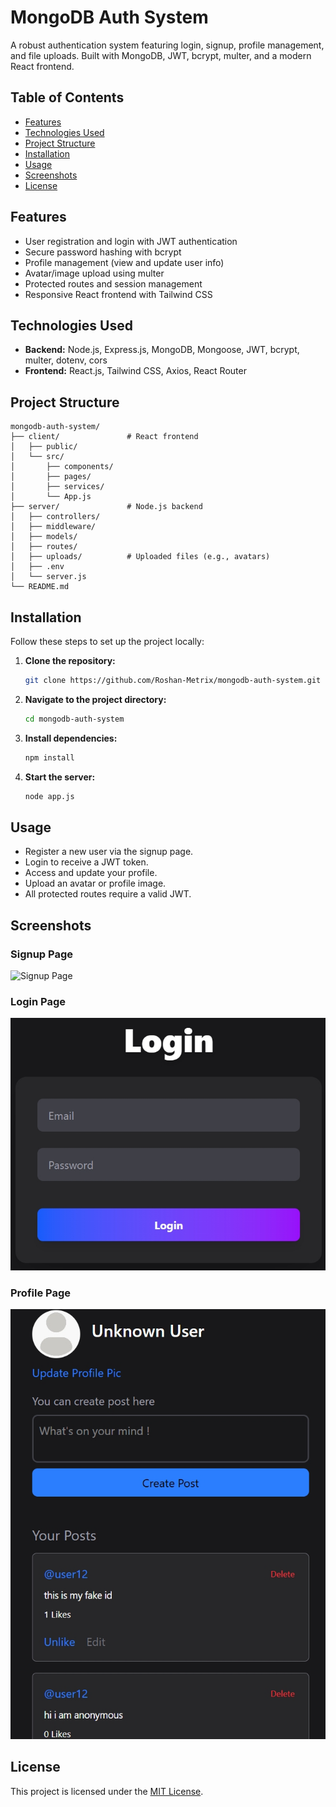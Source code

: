 # MongoDB Auth System

A robust authentication system featuring login, signup, profile management, and file uploads. Built with MongoDB, JWT, bcrypt, multer, and a modern React frontend.

## Table of Contents

- [Features](#features)
- [Technologies Used](#technologies-used)
- [Project Structure](#project-structure)
- [Installation](#installation)
- [Usage](#usage)
- [Screenshots](#screenshots)
- [License](#license)

## Features

- User registration and login with JWT authentication
- Secure password hashing with bcrypt
- Profile management (view and update user info)
- Avatar/image upload using multer
- Protected routes and session management
- Responsive React frontend with Tailwind CSS

## Technologies Used

- **Backend:** Node.js, Express.js, MongoDB, Mongoose, JWT, bcrypt, multer, dotenv, cors
- **Frontend:** React.js, Tailwind CSS, Axios, React Router

## Project Structure

```
mongodb-auth-system/
├── client/               # React frontend
│   ├── public/
│   └── src/
│       ├── components/
│       ├── pages/
│       ├── services/
│       └── App.js
├── server/               # Node.js backend
│   ├── controllers/
│   ├── middleware/
│   ├── models/
│   ├── routes/
│   ├── uploads/          # Uploaded files (e.g., avatars)
│   ├── .env
│   └── server.js
└── README.md
```

## Installation

Follow these steps to set up the project locally:

1. **Clone the repository:**
    ```bash
    git clone https://github.com/Roshan-Metrix/mongodb-auth-system.git
    ```

2. **Navigate to the project directory:**
    ```bash
    cd mongodb-auth-system
    ```

3. **Install dependencies:**
    ```bash
    npm install
    ```

6. **Start the server:**
    ```bash
    node app.js
    ```

## Usage

- Register a new user via the signup page.
- Login to receive a JWT token.
- Access and update your profile.
- Upload an avatar or profile image.
- All protected routes require a valid JWT.

## Screenshots

### Signup Page

![Signup Page](screenshots/signup.png)

### Login Page

![Login Page](screenshots/login.png)

### Profile Page

![Profile Page](screenshots/profile.png)

## License

This project is licensed under the [MIT License](license.txt).

